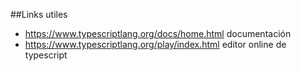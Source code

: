 ##Links utiles

+ https://www.typescriptlang.org/docs/home.html documentación
+ https://www.typescriptlang.org/play/index.html editor online de typescript